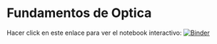 # Fundamentos de Optica
Hacer click en este enlace para ver el notebook interactivo:
[![Binder](https://mybinder.org/badge_logo.svg)](https://mybinder.org/v2/gh/oeolartep/FundamentosdeOptica/HEAD?labpath=interference_chap_3.ipynb)
